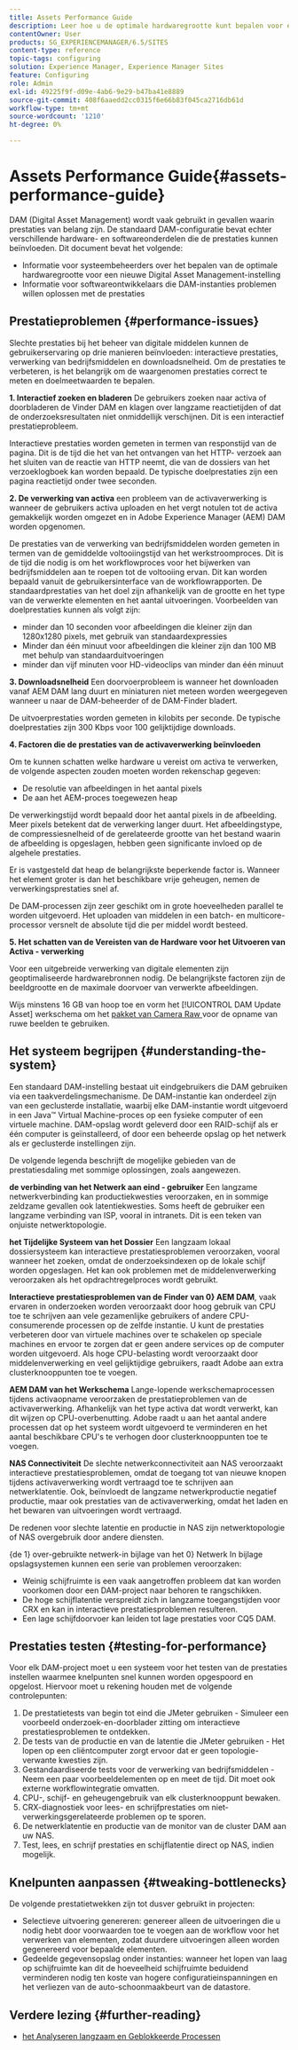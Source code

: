 ```yaml
---
title: Assets Performance Guide
description: Leer hoe u de optimale hardwaregrootte kunt bepalen voor een nieuwe DAM-installatie (Digital Asset Management) en hoe u prestatieproblemen kunt oplossen
contentOwner: User
products: SG_EXPERIENCEMANAGER/6.5/SITES
content-type: reference
topic-tags: configuring
solution: Experience Manager, Experience Manager Sites
feature: Configuring
role: Admin
exl-id: 49225f9f-d09e-4ab6-9e29-b47ba41e8889
source-git-commit: 408f6aaedd2cc0315f6e66b83f045ca2716db61d
workflow-type: tm+mt
source-wordcount: '1210'
ht-degree: 0%

---
```


# Assets Performance Guide{#assets-performance-guide}

DAM (Digital Asset Management) wordt vaak gebruikt in gevallen waarin prestaties van belang zijn. De standaard DAM-configuratie bevat echter verschillende hardware- en softwareonderdelen die de prestaties kunnen beïnvloeden. Dit document bevat het volgende:

* Informatie voor systeembeheerders over het bepalen van de optimale hardwaregrootte voor een nieuwe Digital Asset Management-instelling
* Informatie voor softwareontwikkelaars die DAM-instanties problemen willen oplossen met de prestaties

## Prestatieproblemen {#performance-issues}

Slechte prestaties bij het beheer van digitale middelen kunnen de gebruikerservaring op drie manieren beïnvloeden: interactieve prestaties, verwerking van bedrijfsmiddelen en downloadsnelheid. Om de prestaties te verbeteren, is het belangrijk om de waargenomen prestaties correct te meten en doelmeetwaarden te bepalen.

**1. Interactief zoeken en bladeren** De gebruikers zoeken naar activa of doorbladeren de Vinder DAM en klagen over langzame reactietijden of dat de onderzoeksresultaten niet onmiddellijk verschijnen. Dit is een interactief prestatieprobleem.

Interactieve prestaties worden gemeten in termen van responstijd van de pagina. Dit is de tijd die het van het ontvangen van het HTTP- verzoek aan het sluiten van de reactie van HTTP neemt, die van de dossiers van het verzoeklogboek kan worden bepaald. De typische doelprestaties zijn een pagina reactietijd onder twee seconden.

**2. De verwerking van activa** een probleem van de activaverwerking is wanneer de gebruikers activa uploaden en het vergt notulen tot de activa gemakkelijk worden omgezet en in Adobe Experience Manager (AEM) DAM worden opgenomen.

De prestaties van de verwerking van bedrijfsmiddelen worden gemeten in termen van de gemiddelde voltooiingstijd van het werkstroomproces. Dit is de tijd die nodig is om het workflowproces voor het bijwerken van bedrijfsmiddelen aan te roepen tot de voltooiing ervan. Dit kan worden bepaald vanuit de gebruikersinterface van de workflowrapporten. De standaardprestaties van het doel zijn afhankelijk van de grootte en het type van de verwerkte elementen en het aantal uitvoeringen. Voorbeelden van doelprestaties kunnen als volgt zijn:

* minder dan 10 seconden voor afbeeldingen die kleiner zijn dan 1280x1280 pixels, met gebruik van standaardexpressies
* Minder dan één minuut voor afbeeldingen die kleiner zijn dan 100 MB met behulp van standaarduitvoeringen
* minder dan vijf minuten voor HD-videoclips van minder dan één minuut

**3. Downloadsnelheid** Een doorvoerprobleem is wanneer het downloaden vanaf AEM DAM lang duurt en miniaturen niet meteen worden weergegeven wanneer u naar de DAM-beheerder of de DAM-Finder bladert.

De uitvoerprestaties worden gemeten in kilobits per seconde. De typische doelprestaties zijn 300 Kbps voor 100 gelijktijdige downloads.

**4. Factoren die de prestaties van de activaverwerking beïnvloeden**

Om te kunnen schatten welke hardware u vereist om activa te verwerken, de volgende aspecten zouden moeten worden rekenschap gegeven:

* De resolutie van afbeeldingen in het aantal pixels
* De aan het AEM-proces toegewezen heap

De verwerkingstijd wordt bepaald door het aantal pixels in de afbeelding. Meer pixels betekent dat de verwerking langer duurt.
Het afbeeldingstype, de compressiesnelheid of de gerelateerde grootte van het bestand waarin de afbeelding is opgeslagen, hebben geen significante invloed op de algehele prestaties.

Er is vastgesteld dat heap de belangrijkste beperkende factor is. Wanneer het element groter is dan het beschikbare vrije geheugen, nemen de verwerkingsprestaties snel af.

De DAM-processen zijn zeer geschikt om in grote hoeveelheden parallel te worden uitgevoerd. Het uploaden van middelen in een batch- en multicore-processor versnelt de absolute tijd die per middel wordt besteed.

**5. Het schatten van de Vereisten van de Hardware voor het Uitvoeren van Activa - verwerking**

Voor een uitgebreide verwerking van digitale elementen zijn geoptimaliseerde hardwarebronnen nodig. De belangrijkste factoren zijn de beeldgrootte en de maximale doorvoer van verwerkte afbeeldingen.

Wijs minstens 16 GB van hoop toe en vorm het [!UICONTROL DAM Update Asset] werkschema om het [ pakket van Camera Raw ](/help/assets/camera-raw.md) voor de opname van ruwe beelden te gebruiken.

## Het systeem begrijpen {#understanding-the-system}

Een standaard DAM-instelling bestaat uit eindgebruikers die DAM gebruiken via een taakverdelingsmechanisme. De DAM-instantie kan onderdeel zijn van een geclusterde installatie, waarbij elke DAM-instantie wordt uitgevoerd in een Java™ Virtual Machine-proces op een fysieke computer of een virtuele machine. DAM-opslag wordt geleverd door een RAID-schijf als er één computer is geïnstalleerd, of door een beheerde opslag op het netwerk als er geclusterde instellingen zijn.

De volgende legenda beschrijft de mogelijke gebieden van de prestatiesdaling met sommige oplossingen, zoals aangewezen.

**de verbinding van het Netwerk aan eind - gebruiker** Een langzame netwerkverbinding kan productiekwesties veroorzaken, en in sommige zeldzame gevallen ook latentiekwesties. Soms heeft de gebruiker een langzame verbinding van ISP, vooral in intranets. Dit is een teken van onjuiste netwerktopologie.

**het Tijdelijke Systeem van het Dossier** Een langzaam lokaal dossiersysteem kan interactieve prestatiesproblemen veroorzaken, vooral wanneer het zoeken, omdat de onderzoeksindexen op de lokale schijf worden opgeslagen. Het kan ook problemen met de middelenverwerking veroorzaken als het opdrachtregelproces wordt gebruikt.

**Interactieve prestatiesproblemen van de Finder van 0&rbrace; AEM DAM**, vaak ervaren in onderzoeken worden veroorzaakt door hoog gebruik van CPU toe te schrijven aan vele gezamenlijke gebruikers of andere CPU-consumerende processen op de zelfde instantie. U kunt de prestaties verbeteren door van virtuele machines over te schakelen op speciale machines en ervoor te zorgen dat er geen andere services op de computer worden uitgevoerd. Als hoge CPU-belasting wordt veroorzaakt door middelenverwerking en veel gelijktijdige gebruikers, raadt Adobe aan extra clusterknooppunten toe te voegen.

**AEM DAM van het Werkschema** Lange-lopende werkschemaprocessen tijdens activaopname veroorzaken de prestatieproblemen van de activaverwerking. Afhankelijk van het type activa dat wordt verwerkt, kan dit wijzen op CPU-overbenutting. Adobe raadt u aan het aantal andere processen dat op het systeem wordt uitgevoerd te verminderen en het aantal beschikbare CPU&#39;s te verhogen door clusterknooppunten toe te voegen.

**NAS Connectiviteit** De slechte netwerkconnectiviteit aan NAS veroorzaakt interactieve prestatiesproblemen, omdat de toegang tot van nieuwe knopen tijdens activaverwerking wordt vertraagd toe te schrijven aan netwerklatentie. Ook, beïnvloedt de langzame netwerkproductie negatief productie, maar ook prestaties van de activaverwerking, omdat het laden en het bewaren van uitvoeringen wordt vertraagd.

De redenen voor slechte latentie en productie in NAS zijn netwerktopologie of NAS overgebruik door andere diensten.

{de 1} over-gebruikte netwerk-in bijlage van het 0&rbrace; Netwerk In bijlage opslagsystemen kunnen een serie van problemen veroorzaken:**&#x200B;**

* Weinig schijfruimte is een vaak aangetroffen probleem dat kan worden voorkomen door een DAM-project naar behoren te rangschikken.
* De hoge schijflatentie verspreidt zich in langzame toegangstijden voor CRX en kan in interactieve prestatiesproblemen resulteren.
* Een lage schijfdoorvoer kan leiden tot lage prestaties voor CQ5 DAM.

## Prestaties testen {#testing-for-performance}

Voor elk DAM-project moet u een systeem voor het testen van de prestaties instellen waarmee knelpunten snel kunnen worden opgespoord en opgelost. Hiervoor moet u rekening houden met de volgende controlepunten:

1. De prestatietests van begin tot eind die JMeter gebruiken - Simuleer een voorbeeld onderzoek-en-doorblader zitting om interactieve prestatiesproblemen te ontdekken.
1. De tests van de productie en van de latentie die JMeter gebruiken - Het lopen op een cliëntcomputer zorgt ervoor dat er geen topologie-verwante kwesties zijn.
1. Gestandaardiseerde tests voor de verwerking van bedrijfsmiddelen - Neem een paar voorbeeldelementen op en meet de tijd. Dit moet ook externe workflowintegratie omvatten.
1. CPU-, schijf- en geheugengebruik van elk clusterknooppunt bewaken.
1. CRX-diagnostiek voor lees- en schrijfprestaties om niet-verwerkingsgerelateerde problemen op te sporen.
1. De netwerklatentie en productie van de monitor van de cluster DAM aan uw NAS.
1. Test, lees, en schrijf prestaties en schijflatentie direct op NAS, indien mogelijk.

## Knelpunten aanpassen {#tweaking-bottlenecks}

De volgende prestatietwekken zijn tot dusver gebruikt in projecten:

* Selectieve uitvoering genereren: genereer alleen de uitvoeringen die u nodig hebt door voorwaarden toe te voegen aan de workflow voor het verwerken van elementen, zodat duurdere uitvoeringen alleen worden gegenereerd voor bepaalde elementen.
* Gedeelde gegevensopslag onder instanties: wanneer het lopen van laag op schijfruimte kan dit de hoeveelheid schijfruimte beduidend verminderen nodig ten koste van hogere configuratieinspanningen en het verliezen van de auto-schoonmaakbeurt van de datastore.

## Verdere lezing {#further-reading}

* [ het Analyseren langzaam en Geblokkeerde Processen ](https://helpx.adobe.com/experience-manager/kb/AnalyzeSlowAndBlockedProcesses.html)
